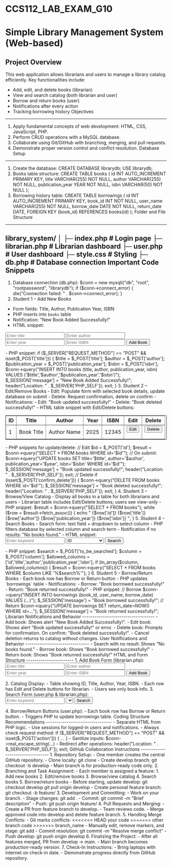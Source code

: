 # CCS112_LAB_EXAM_G10
Simple Library Management System (Web-based)
============================================
Project Overview
----------------
This web application allows librarians and users to manage a library catalog efficiently.
Key functionalities include:
- Add, edit, and delete books (librarian)
- View and search catalog (both librarian and user)
- Borrow and return books (user)
- Notifications after every action
- Tracking borrowing history
Objectives
----------
1. Apply fundamental concepts of web development: HTML, CSS, JavaScript, PHP.
2. Perform CRUD operations with a MySQL database.
3. Collaborate using Git/GitHub with branching, merging, and pull requests.
4. Demonstrate proper version control and conflict resolution.
Database Setup
--------------
1. Create the database:
CREATE DATABASE librarydb;
USE librarydb;
2. Books table structure:
CREATE TABLE books (
id INT AUTO_INCREMENT PRIMARY KEY,
title VARCHAR(255) NOT NULL,
author VARCHAR(255) NOT NULL,
publication_year YEAR NOT NULL,
isbn VARCHAR(50) NOT NULL
);
3. Borrowing history table:
CREATE TABLE borrowings (
id INT AUTO_INCREMENT PRIMARY KEY,
book_id INT NOT NULL,
user_name VARCHAR(255) NOT NULL,
borrow_date DATE NOT NULL,
return_date DATE,
FOREIGN KEY (book_id) REFERENCES books(id)
);
Folder and File Structure
-------------------------
library_system/
│
├─ index.php # Login page
├─ librarian.php # Librarian dashboard
├─ user.php # User dashboard
├─ style.css # Styling
├─ db.php # Database connection
Important Code Snippets
-----------------------
1. Database connection (db.php):
$conn = new mysqli("db", "root", "rootpassword", "librarydb");
if ($conn->connect_error) { die("Connection failed: " . $conn->connect_error); }
2. Student 1 – Add New Books
- Form fields: Title, Author, Publication Year, ISBN
- PHP inserts into `books` table
- Notification: "New Book Added Successfully!"
- HTML snippet:
<form method="post">
<input type="text" name="title" placeholder="Enter title" required>
<input type="text" name="author" placeholder="Enter author" required>
<input type="text" name="publication_year" placeholder="Enter year" required>
<input type="text" name="isbn" placeholder="Enter ISBN" required>
<input type="submit" value="Add Book">
</form>
- PHP snippet:
if ($_SERVER["REQUEST_METHOD"] == "POST" && isset($_POST['title'])) {
$title = $_POST['title'];
$author = $_POST['author'];
$publication_year = $_POST['publication_year'];
$isbn = $_POST['isbn'];
$conn->query("INSERT INTO books (title, author, publication_year, isbn) VALUES ('$title','$author','$publication_year','$isbn')");
$_SESSION['message'] = "New Book Added Successfully!";
header("Location: " . $_SERVER['PHP_SELF']); exit;
}
3. Student 2 – Edit/Remove Books
- Edit: Populate form with selected book details, update database on submit
- Delete: Request confirmation, delete on confirm
- Notifications:
- Edit: "Book updated successfully!"
- Delete: "Book deleted successfully!"
- HTML table snippet with Edit/Delete buttons:
<table border="1">
<tr><th>ID</th><th>Title</th><th>Author</th><th>Year</th><th>ISBN</th><th>Edit</th><th>Delete</th></tr>
<tr>
<td>1</td>
<td>Book Title</td>
<td>Author Name</td>
<td>2025</td>
<td>12345</td>
<td>
<form method="post">
<input type="hidden" name="id" value="1">
<button type="submit" name="edit_request">Edit</button>
</form>
</td>
<td>
<form method="post">
<input type="hidden" name="id" value="1">
<input type="hidden" name="title" value="Book Title">
<button type="submit" name="delete_request">Delete</button>
</form>
</td>
</tr>
</table>
- PHP snippets for update/delete:
// Edit
$id = $_POST['id'];
$result = $conn->query("SELECT * FROM books WHERE id='$id'");
// On submit:
$conn->query("UPDATE books SET title='$title', author='$author', publication_year='$year', isbn='$isbn' WHERE id='$id'");
$_SESSION['message'] = "Book updated successfully!";
header("Location: " . $_SERVER['PHP_SELF']); exit;
// Delete
if (isset($_POST['confirm_delete'])) {
$conn->query("DELETE FROM books WHERE id='$id'");
$_SESSION['message'] = "Book deleted successfully!";
header("Location: " . $_SERVER['PHP_SELF']); exit;
}
4. Student 3 – Browse/View Catalog
- Display all books in a table for both librarians and users
- Librarian table includes Edit/Delete buttons; users see view-only
- PHP snippet:
$result = $conn->query("SELECT * FROM books");
while ($row = $result->fetch_assoc()) {
echo "<tr>
<td>{$row['id']}</td>
<td>{$row['title']}</td>
<td>{$row['author']}</td>
<td>{$row['publication_year']}</td>
<td>{$row['isbn']}</td>
</tr>";
}
5. Student 4 – Search Books
- Search form: text field + dropdown to select column
- PHP filters database by selected column and search term
- Notification if no results: "No books found."
- HTML snippet:
<form method="post">
<input type="text" name="to_be_searched" placeholder="Enter keyword" required>
<select name="column">
<option value="id">ID</option>
<option value="title">Title</option>
<option value="author">Author</option>
<option value="publication_year">Publication Year</option>
<option value="isbn">ISBN</option>
</select>
<input type="submit" value="Search">
</form>
- PHP snippet:
$search = $_POST['to_be_searched'];
$column = $_POST['column'];
$allowed_columns = ['id','title','author','publication_year','isbn'];
if (in_array($column, $allowed_columns)) {
$result = $conn->query("SELECT * FROM books WHERE $column LIKE '%$search%'");
}
6. Student 5 – Borrow/Return Books
- Each book row has Borrow or Return button
- PHP updates `borrowings` table
- Notifications:
- Borrow: "Book borrowed successfully!"
- Return: "Book returned successfully!"
- PHP snippet:
// Borrow
$conn->query("INSERT INTO borrowings (book_id, user_name, borrow_date) VALUES (...)");
$_SESSION['message'] = "Book borrowed successfully!";
// Return
$conn->query("UPDATE borrowings SET return_date=NOW() WHERE id=...");
$_SESSION['message'] = "Book returned successfully!";
Librarian Notifications and Behavior
-----------------------------------
- Add book: Shows alert "New Book Added Successfully!".
- Edit book: Shows alert "Book updated successfully!" or error.
- Delete book: Prompts for confirmation. On confirm: "Book deleted successfully!".
- Cancel deletion returns to catalog without changes.
User Notifications and Behavior
-------------------------------
- Search with no result: Shows "No books found."
- Borrow book: Shows "Book borrowed successfully!"
- Return book: Shows "Book returned successfully!"
HTML and Form Structure
-----------------------
1. Add Book Form (librarian.php):
<form method="post">
<input type="text" name="title" placeholder="Enter title" required>
<input type="text" name="author" placeholder="Enter author" required>
<input type="text" name="publication_year" placeholder="Enter year" required>
<input type="text" name="isbn" placeholder="Enter ISBN" required>
<input type="submit" value="Add Book">
</form>
2. Catalog Display:
- Table showing ID, Title, Author, Year, ISBN.
- Each row has Edit and Delete buttons for librarian.
- Users see only book info.
3. Search Form (user.php & librarian.php):
<form method="post">
<input type="text" name="to_be_searched" placeholder="Enter keyword">
<select name="column"> ... </select>
<input type="submit" value="Search">
</form>
4. Borrow/Return Buttons (user.php):
- Each book row has Borrow or Return button.
- Triggers PHP to update borrowings table.
Coding Structure Recommendations
--------------------------------
- Separate HTML from PHP logic.
- Use sessions for logged-in users and notifications.
- Always check request method:
if ($_SERVER["REQUEST_METHOD"] == "POST" && isset($_POST['action'])) { ... }
- Sanitize inputs: $conn->real_escape_string(...)
- Redirect after operations:
header("Location: " . $_SERVER['PHP_SELF']); exit;
GitHub Collaboration Instructions
---------------------------------
1. Repository Setup:
- One member creates the central GitHub repository.
- Clone locally: git clone <repository_url>
- Create develop branch: git checkout -b develop
- Main branch is for production-ready code only.
2. Branching and Task Assignment:
- Each member is assigned a feature:
1. Add new books
2. Edit/remove books
3. Browse/view catalog
4. Search books
5. Borrow/return books
- Before starting, update develop:
git checkout develop
git pull origin develop
- Create personal feature branch:
git checkout -b feature/<your_feature_name>
3. Development and Committing:
- Work on your branch.
- Stage changes: git add .
- Commit: git commit -m "Brief description"
- Push: git push origin feature/<your_feature_name>
4. Pull Requests and Merging:
- Create a PR from feature branch to develop.
- Team reviews code.
- Merge approved code into develop and delete feature branch.
5. Handling Merge Conflicts:
- Git marks conflicts:
<<<<<<< HEAD
your code
=======
other branch code
>>>>>>> branch_name
- Manually edit, remove markers, and stage:
git add <file_name>
- Commit resolution:
git commit -m "Resolve merge conflict"
- Push develop: git push origin develop
6. Finalizing the Project:
- After all features merged, PR from develop → main.
- Main branch becomes production-ready version.
7. Check-In Instructions:
- Bring laptops with internet on check-in date.
- Demonstrate progress directly from GitHub repository.
